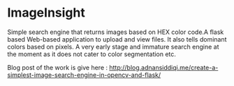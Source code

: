 # ImageInsight
Simple search engine that returns images based on HEX color code.A flask based Web-based application to upload and view files. It also tells dominant colors based on pixels.  A very early stage and immature search engine at the moment as it does not cater to color segmentation etc.

Blog post of the work is give here : http://blog.adnansiddiqi.me/create-a-simplest-image-search-engine-in-opencv-and-flask/

